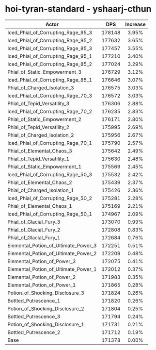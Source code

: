 # hoi-tyran-standard - yshaarj-cthun
| Actor | DPS | Increase |
|---|:---:|:---:|
|Iced_Phial_of_Corrupting_Rage_95_3|178148|3.95%|
|Iced_Phial_of_Corrupting_Rage_95_2|177632|3.65%|
|Iced_Phial_of_Corrupting_Rage_85_3|177457|3.55%|
|Iced_Phial_of_Corrupting_Rage_95_1|177210|3.40%|
|Iced_Phial_of_Corrupting_Rage_85_2|177024|3.29%|
|Phial_of_Static_Empowerment_3|176729|3.12%|
|Iced_Phial_of_Corrupting_Rage_85_1|176646|3.07%|
|Phial_of_Charged_Isolation_3|176575|3.03%|
|Iced_Phial_of_Corrupting_Rage_70_3|176572|3.03%|
|Phial_of_Tepid_Versatility_3|176306|2.88%|
|Iced_Phial_of_Corrupting_Rage_70_2|176235|2.83%|
|Phial_of_Static_Empowerment_2|176171|2.80%|
|Phial_of_Tepid_Versatility_2|175995|2.69%|
|Phial_of_Charged_Isolation_2|175956|2.67%|
|Iced_Phial_of_Corrupting_Rage_70_1|175790|2.57%|
|Phial_of_Elemental_Chaos_3|175642|2.49%|
|Phial_of_Tepid_Versatility_1|175630|2.48%|
|Phial_of_Static_Empowerment_1|175569|2.45%|
|Iced_Phial_of_Corrupting_Rage_50_3|175532|2.42%|
|Phial_of_Elemental_Chaos_2|175439|2.37%|
|Phial_of_Charged_Isolation_1|175426|2.36%|
|Iced_Phial_of_Corrupting_Rage_50_2|175281|2.28%|
|Phial_of_Elemental_Chaos_1|175169|2.21%|
|Iced_Phial_of_Corrupting_Rage_50_1|174967|2.09%|
|Phial_of_Glacial_Fury_3|173070|0.99%|
|Phial_of_Glacial_Fury_2|172808|0.83%|
|Phial_of_Glacial_Fury_1|172684|0.76%|
|Elemental_Potion_of_Ultimate_Power_3|172251|0.51%|
|Elemental_Potion_of_Ultimate_Power_2|172209|0.48%|
|Elemental_Potion_of_Power_3|172075|0.41%|
|Elemental_Potion_of_Ultimate_Power_1|172012|0.37%|
|Elemental_Potion_of_Power_2|171983|0.35%|
|Elemental_Potion_of_Power_1|171865|0.28%|
|Potion_of_Shocking_Disclosure_3|171824|0.26%|
|Bottled_Putrescence_1|171820|0.26%|
|Potion_of_Shocking_Disclosure_2|171804|0.25%|
|Bottled_Putrescence_3|171794|0.24%|
|Potion_of_Shocking_Disclosure_1|171731|0.21%|
|Bottled_Putrescence_2|171712|0.19%|
|Base|171378|0.00%|
